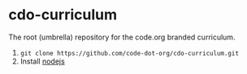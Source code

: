 cdo-curriculum
==============

The root (umbrella) repository for the code.org branded curriculum.

1. `git clone https://github.com/code-dot-org/cdo-curriculum.git`
2. Install [nodejs](http://nodejs.org/download/)
